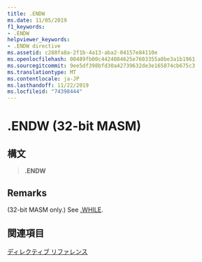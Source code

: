 ```yaml
---
title: .ENDW
ms.date: 11/05/2019
f1_keywords:
- .ENDW
helpviewer_keywords:
- .ENDW directive
ms.assetid: c288fa8a-2f1b-4a13-aba2-04157e84110e
ms.openlocfilehash: 00489fb00c4424084625e7603355a8be3a1b1961
ms.sourcegitcommit: 9ee5df398bfd30a42739632de3e165874cb675c3
ms.translationtype: MT
ms.contentlocale: ja-JP
ms.lasthandoff: 11/22/2019
ms.locfileid: "74398444"
---
```

# <a name="endw-32-bit-masm"></a>.ENDW (32-bit MASM)

## <a name="syntax"></a>構文

> **.ENDW**

## <a name="remarks"></a>Remarks

(32-bit MASM only.) See [.WHILE](../../assembler/masm/dot-while.md).

## <a name="see-also"></a>関連項目

[ディレクティブ リファレンス](../../assembler/masm/directives-reference.md)
